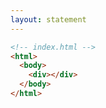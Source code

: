 ```yaml
---
layout: statement
---
```


```html
<!-- index.html -->
<html>
  <body>
    <div></div>
  </body>
</html>
```

<style>
code {
  @apply text-2xl !important;
}
</style>
